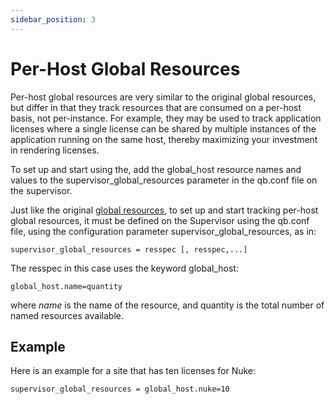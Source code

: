 ```yaml
---
sidebar_position: 3
---
```


# Per-Host Global Resources

Per-host global resources are very similar to the original global resources, but differ in that they track resources that are consumed on a per-host basis, not per-instance. For example, they may be used to track application licenses where a single license can be shared by multiple instances of the application running on the same host, thereby maximizing your investment in rendering licenses.

To set up and start using the, add the global_host resource names and values to the supervisor_global_resources parameter in the qb.conf file on the supervisor.

Just like the original [global resources](./Global+Resources), to set up and start tracking per-host global resources, it must be defined on the Supervisor using the qb.conf file, using the configuration parameter supervisor_global_resources, as in:

```
supervisor_global_resources = resspec [, resspec,...]
```

The resspec in this case uses the keyword global_host:

```
global_host.name=quantity
```

where _name_ is the name of the resource, and quantity is the total number of named resources available.

## Example

Here is an example for a site that has ten licenses for Nuke:

```
supervisor_global_resources = global_host.nuke=10
```
